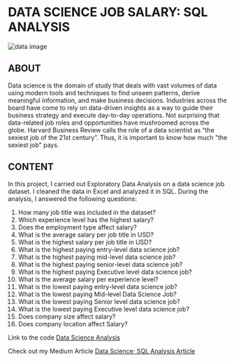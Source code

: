 # DATA SCIENCE JOB SALARY: SQL ANALYSIS

![data image](https://user-images.githubusercontent.com/107036397/188007855-a876ce16-539a-46f2-b196-055b1fbc4802.png)

## ABOUT
Data science is the domain of study that deals with vast volumes of data using modern tools and techniques to find unseen patterns, derive meaningful information, and make business decisions. Industries across the board have come to rely on data-driven insights as a way to guide their business strategy and execute day-to-day operations. Not surprising that data-related job roles and opportunities have mushroomed across the globe. Harvard Business Review calls the role of a data scientist as “the sexiest job of the 21st century”. Thus, it is important to know how much "the sexiest job" pays.

## CONTENT
In this project, I carried out Exploratory Data Analysis on a data science job dataset. I cleaned the data in Excel and analyzed it in SQL. During the analysis, I answered the following questions: 
1. How many job title was included in the dataset?
2. Which experience level has the highest salary?
3. Does the employment type affect salary?
4. What is the average salary per job title in USD?
5. What is the highest salary per job title in USD?
6. What is the highest paying entry-level data science job?
7. What is the highest paying mid-level data science job?
8. What is the highest paying senior-level data science job?
9. What is the highest paying Executive level data science job?
10. What is the average salary per experience level?
11. What is the lowest paying entry-level data science job?
12. What is the lowest paying Mid-level Data Science Job?
13. What is the lowest paying Senior level data science job?
14. What is the lowest paying Executive level data science job?
15. Does company size affect salary?
16. Does company location affect Salary?

Link to the code [Data Science Analysis](https://github.com/zthedatagirl/Datasciencejobsanalysis/blob/d12493ff2c5cb69126c6299e42360da2fc6d888d/Datascience%20SQL%20Analysis.sql)

Check out my Medium Article [Data Science; SQL Analysis Article](https://medium.com/@ZainabAkinwande/data-science-job-salaries-sql-analysis-1a35e844223)
